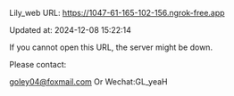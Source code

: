 Lily_web URL: https://1047-61-165-102-156.ngrok-free.app

Updated at: 2024-12-08 15:22:14

If you cannot open this URL, the server might be down.

Please contact: 

goley04@foxmail.com Or Wechat:GL_yeaH